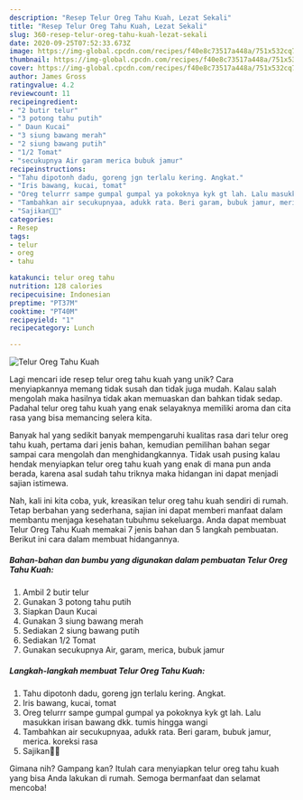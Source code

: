 ```yaml
---
description: "Resep Telur Oreg Tahu Kuah, Lezat Sekali"
title: "Resep Telur Oreg Tahu Kuah, Lezat Sekali"
slug: 360-resep-telur-oreg-tahu-kuah-lezat-sekali
date: 2020-09-25T07:52:33.673Z
image: https://img-global.cpcdn.com/recipes/f40e8c73517a448a/751x532cq70/telur-oreg-tahu-kuah-foto-resep-utama.jpg
thumbnail: https://img-global.cpcdn.com/recipes/f40e8c73517a448a/751x532cq70/telur-oreg-tahu-kuah-foto-resep-utama.jpg
cover: https://img-global.cpcdn.com/recipes/f40e8c73517a448a/751x532cq70/telur-oreg-tahu-kuah-foto-resep-utama.jpg
author: James Gross
ratingvalue: 4.2
reviewcount: 11
recipeingredient:
- "2 butir telur"
- "3 potong tahu putih"
- " Daun Kucai"
- "3 siung bawang merah"
- "2 siung bawang putih"
- "1/2 Tomat"
- "secukupnya Air garam merica bubuk jamur"
recipeinstructions:
- "Tahu dipotonh dadu, goreng jgn terlalu kering. Angkat."
- "Iris bawang, kucai, tomat"
- "Oreg telurrr sampe gumpal gumpal ya pokoknya kyk gt lah. Lalu masukkan irisan bawang dkk. tumis hingga wangi"
- "Tambahkan air secukupnyaa, adukk rata. Beri garam, bubuk jamur, merica. koreksi rasa"
- "Sajikan💋🥰"
categories:
- Resep
tags:
- telur
- oreg
- tahu

katakunci: telur oreg tahu 
nutrition: 128 calories
recipecuisine: Indonesian
preptime: "PT37M"
cooktime: "PT40M"
recipeyield: "1"
recipecategory: Lunch

---
```



![Telur Oreg Tahu Kuah](https://img-global.cpcdn.com/recipes/f40e8c73517a448a/751x532cq70/telur-oreg-tahu-kuah-foto-resep-utama.jpg)

Lagi mencari ide resep telur oreg tahu kuah yang unik? Cara menyiapkannya memang tidak susah dan tidak juga mudah. Kalau salah mengolah maka hasilnya tidak akan memuaskan dan bahkan tidak sedap. Padahal telur oreg tahu kuah yang enak selayaknya memiliki aroma dan cita rasa yang bisa memancing selera kita.



Banyak hal yang sedikit banyak mempengaruhi kualitas rasa dari telur oreg tahu kuah, pertama dari jenis bahan, kemudian pemilihan bahan segar sampai cara mengolah dan menghidangkannya. Tidak usah pusing kalau hendak menyiapkan telur oreg tahu kuah yang enak di mana pun anda berada, karena asal sudah tahu triknya maka hidangan ini dapat menjadi sajian istimewa.


Nah, kali ini kita coba, yuk, kreasikan telur oreg tahu kuah sendiri di rumah. Tetap berbahan yang sederhana, sajian ini dapat memberi manfaat dalam membantu menjaga kesehatan tubuhmu sekeluarga. Anda dapat membuat Telur Oreg Tahu Kuah memakai 7 jenis bahan dan 5 langkah pembuatan. Berikut ini cara dalam membuat hidangannya.

<!--inarticleads1-->

##### Bahan-bahan dan bumbu yang digunakan dalam pembuatan Telur Oreg Tahu Kuah:

1. Ambil 2 butir telur
1. Gunakan 3 potong tahu putih
1. Siapkan  Daun Kucai
1. Gunakan 3 siung bawang merah
1. Sediakan 2 siung bawang putih
1. Sediakan 1/2 Tomat
1. Gunakan secukupnya Air, garam, merica, bubuk jamur




<!--inarticleads2-->

##### Langkah-langkah membuat Telur Oreg Tahu Kuah:

1. Tahu dipotonh dadu, goreng jgn terlalu kering. Angkat.
1. Iris bawang, kucai, tomat
1. Oreg telurrr sampe gumpal gumpal ya pokoknya kyk gt lah. Lalu masukkan irisan bawang dkk. tumis hingga wangi
1. Tambahkan air secukupnyaa, adukk rata. Beri garam, bubuk jamur, merica. koreksi rasa
1. Sajikan💋🥰




Gimana nih? Gampang kan? Itulah cara menyiapkan telur oreg tahu kuah yang bisa Anda lakukan di rumah. Semoga bermanfaat dan selamat mencoba!
